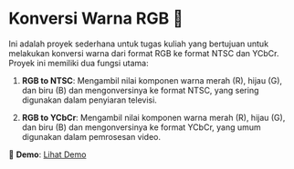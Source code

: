 # Konversi Warna RGB 🌈

Ini adalah proyek sederhana untuk tugas kuliah yang bertujuan untuk melakukan konversi warna dari format RGB ke format NTSC dan YCbCr. Proyek ini memiliki dua fungsi utama:

1. **RGB to NTSC**: Mengambil nilai komponen warna merah (R), hijau (G), dan biru (B) dan mengonversinya ke format NTSC, yang sering digunakan dalam penyiaran televisi.

2. **RGB to YCbCr**: Mengambil nilai komponen warna merah (R), hijau (G), dan biru (B) dan mengonversinya ke format YCbCr, yang umum digunakan dalam pemrosesan video.

🔗 **Demo**: [Lihat Demo](https://willystawn.github.io/RGBtoNTSC-RGBtoYCbCr/)
